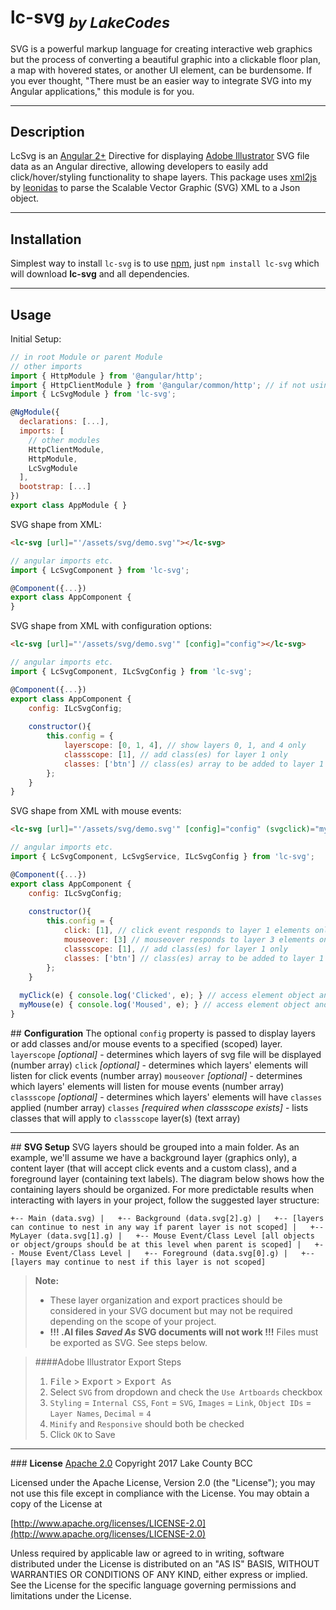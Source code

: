 lc-svg <sub>*by LakeCodes*</sub>
===

SVG is a powerful markup language for creating interactive web graphics but the process of converting a beautiful graphic into a clickable floor plan, a map with hovered states, or another UI element, can be burdensome. If you ever thought, "There must be an easier way to integrate SVG into my Angular applications," this module is for you.
___

## <i class="icon-list-alt"></i> **Description**
LcSvg is an [Angular 2+](https://angular.io) Directive for displaying [Adobe Illustrator](http://www.adobe.com/products/illustrator/) SVG file data as an Angular directive, allowing developers to easily add click/hover/styling functionality to shape layers. This package uses [xml2js](https://www.npmjs.com/package/xml2js) by [leonidas](https://www.npmjs.com/~leonidas) to parse the Scalable Vector Graphic (SVG) XML to a Json object.
___
## <i class="icon-download"></i> **Installation**

Simplest way to install `lc-svg` is to use [npm](https://www.npmjs.com/package/lc-svg), just `npm install lc-svg` which will download **lc-svg** and all dependencies.
___
## <i class="icon-book"></i> **Usage**
Initial Setup:

```js
// in root Module or parent Module
// other imports
import { HttpModule } from '@angular/http';
import { HttpClientModule } from '@angular/common/http'; // if not using SSR
import { LcSvgModule } from 'lc-svg';

@NgModule({
  declarations: [...],
  imports: [
	// other modules
    HttpClientModule,
    HttpModule,
    LcSvgModule
  ],
  bootstrap: [...]
})
export class AppModule { }

```
SVG shape from XML:
```html
<lc-svg [url]="'/assets/svg/demo.svg'"></lc-svg>
```
```js
// angular imports etc.
import { LcSvgComponent } from 'lc-svg';

@Component({...})
export class AppComponent {
}
```

SVG shape from XML with configuration options:
```html
<lc-svg [url]="'/assets/svg/demo.svg'" [config]="config"></lc-svg>
```
```js
// angular imports etc.
import { LcSvgComponent, ILcSvgConfig } from 'lc-svg';

@Component({...})
export class AppComponent {
	config: ILcSvgConfig;
	
	constructor(){
		this.config = {
			layerscope: [0, 1, 4], // show layers 0, 1, and 4 only
			classscope: [1], // add class(es) for layer 1 only
			classes: ['btn'] // class(es) array to be added to layer 1
		};
	}
}
```

SVG shape from XML with mouse events:
```html
<lc-svg [url]="'/assets/svg/demo.svg'" [config]="config" (svgclick)="myClick($event)" (mouse)="myMouse($event)"></lc-svg>
```
```js
// angular imports etc.
import { LcSvgComponent, LcSvgService, ILcSvgConfig } from 'lc-svg';

@Component({...})
export class AppComponent {
	config: ILcSvgConfig;
	
	constructor(){
		this.config = {
			click: [1], // click event responds to layer 1 elements only
			mouseover: [3] // mouseover responds to layer 3 elements only
			classscope: [1], // add class(es) for layer 1 only
			classes: ['btn'] // class(es) array to be added to layer 1
		};
	}
	
  myClick(e) { console.log('Clicked', e); } // access element object and its attributes
  myMouse(e) { console.log('Moused', e); } // access element object and its attributes
}
```
##<i class="icon-cog"></i> **Configuration**
The optional `config` property is passed to display layers or add classes and/or mouse events to a specified (scoped) layer.
`layerscope` *[optional]* - determines which layers of svg file will be displayed (number array)
`click` *[optional]* - determines which layers' elements will listen for click events (number array)
`mouseover` *[optional]* - determines which layers' elements will listen for mouse events (number array)
`classscope` *[optional]* - determines which layers' elements will have `classes` applied (number array)
`classes` *[required when classscope exists]* - lists classes that will apply to `classscope` layer(s) (text array)
___
##<i class="icon-picture"></i> **SVG Setup**
SVG layers should be grouped into a main folder. As an example, we'll assume we have a background layer (graphics only), a content layer (that will accept click events and a custom class), and a foreground layer (containing text labels). The diagram below shows how the containing layers should be organized. For more predictable results when interacting with layers in your project, follow the suggested layer structure:

`+-- Main (data.svg)
|	+-- Background (data.svg[2].g)
	|	+-- [layers can continue to nest in any way if parent layer is not scoped]
|	+-- MyLayer (data.svg[1].g)
	|	+-- Mouse Event/Class Level [all objects or object/groups should be at this level when parent is scoped]
	|	+-- Mouse Event/Class Level
|	+-- Foreground (data.svg[0].g)
	|	+-- [layers may continue to nest if this layer is not scoped]`
> **Note:**
> - These layer organization and export practices should be considered in your SVG document but may not be required depending on the scope of your project.
> - **!!! .AI files *Saved As* SVG documents will not work !!!** Files must be exported as SVG. See steps below.

>####Adobe Illustrator Export Steps
> 1. <kbd>File</kbd> > <kbd>Export</kbd> > <kbd>Export As</kbd>
> 2. Select `SVG` from dropdown and check the `Use Artboards` checkbox
> 3. `Styling` = `Internal CSS`, `Font` = `SVG`, `Images` = `Link`, `Object IDs` = `Layer Names`, `Decimal` = `4`
> 4. `Minify` and `Responsive` should both be checked
> 5. Click `OK` to Save

___
###<i class="icon-file"></i> **License**
[Apache 2.0](https://www.apache.org/licenses/LICENSE-2.0)
Copyright 2017 Lake County BCC

Licensed under the Apache License, Version 2.0 (the "License"); you may not use this file except in compliance with the License. You may obtain a copy of the License at

[http://www.apache.org/licenses/LICENSE-2.0](http://www.apache.org/licenses/LICENSE-2.0)

Unless required by applicable law or agreed to in writing, software distributed under the License is distributed on an "AS IS" BASIS, WITHOUT WARRANTIES OR CONDITIONS OF ANY KIND, either express or implied. See the License for the specific language governing permissions and limitations under the License.